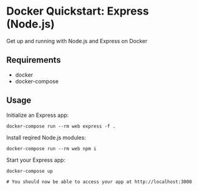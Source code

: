 # Docker Quickstart: Express (Node.js)

Get up and running with Node.js and Express on Docker

## Requirements

* docker
* docker-compose

## Usage

Initialize an Express app:
```
docker-compose run --rm web express -f .
```

Install reqired Node.js modules:
```
docker-compose run --rm web npm i
```

Start your Express app:
```
docker-compose up

# You should now be able to access your app at http://localhost:3000
```
